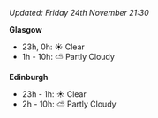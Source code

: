 *Updated: Friday 24th November 21:30*

**Glasgow**

* 23h, 0h: :sunny: Clear
* 1h - 10h: :partly_sunny: Partly Cloudy

**Edinburgh**

* 23h - 1h: :sunny: Clear
* 2h - 10h: :partly_sunny: Partly Cloudy
